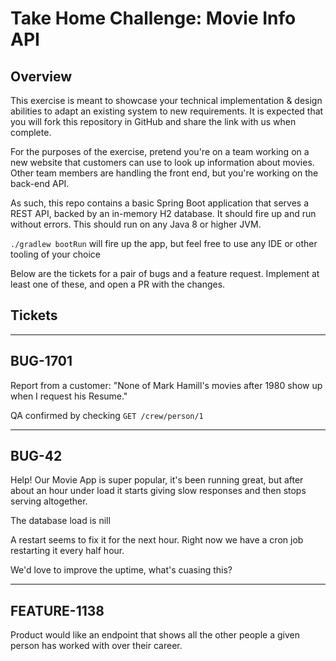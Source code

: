 # Take Home Challenge: Movie Info API

## Overview
This exercise is meant to showcase your technical implementation & design abilities to adapt an existing system to new requirements.
It is expected that you will fork this repository in GitHub and share the link with us when complete.

For the purposes of the exercise, pretend you're on a team working on a new website that customers can use to look up information about movies.
Other team members are handling the front end, but you're working on the back-end API.

As such, this repo contains a basic Spring Boot application that serves a REST API, backed by an in-memory H2 database.
It should fire up and run without errors.  This should run on any Java 8 or higher JVM.

`./gradlew bootRun` will fire up the app, but feel free to use any IDE or other tooling of your choice

Below are the tickets for a pair of bugs and a feature request.  Implement at least one of these, and open a PR with the changes.

## Tickets

---------
BUG-1701
---------

Report from a customer: 
"None of Mark Hamill's movies after 1980 show up when I request his Resume."

QA confirmed by checking `GET /crew/person/1`


---------
BUG-42
---------

Help!  Our Movie App is super popular, it's been running great, but after about an hour under load it starts giving slow responses and then stops serving altogether.

The database load is nill

A restart seems to fix it for the next hour.  Right now we have a cron job restarting it every half hour.

We'd love to improve the uptime, what's cuasing this?


---------
FEATURE-1138
---------

Product would like an endpoint that shows all the other people a given person has worked with over their career.




